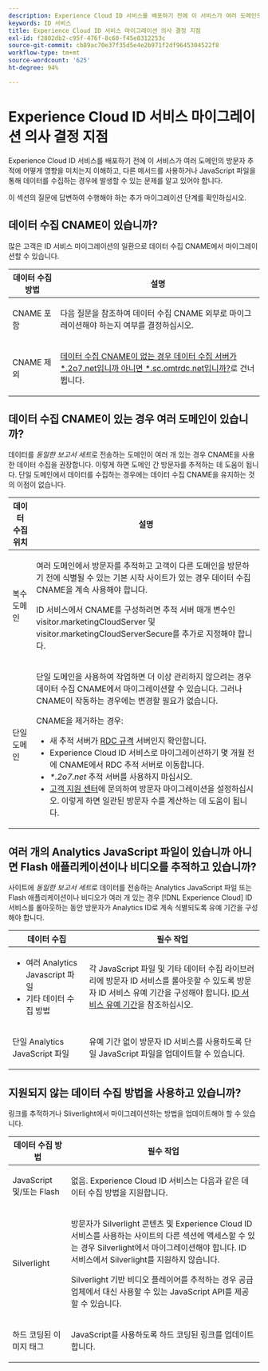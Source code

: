 ```yaml
---
description: Experience Cloud ID 서비스를 배포하기 전에 이 서비스가 여러 도메인의 방문자 추적에 어떻게 영향을 미치는지 이해하고, 다른 메서드를 사용하거나 JavaScript 파일을 통해 데이터를 수집하는 경우에 발생할 수 있는 문제를 알고 있어야 합니다.
keywords: ID 서비스
title: Experience Cloud ID 서비스 마이그레이션 의사 결정 지점
exl-id: f2802db2-c95f-476f-8c60-f45e8312253c
source-git-commit: cb89ac70e37f35d5e4e2b971f2df9645304522f8
workflow-type: tm+mt
source-wordcount: '625'
ht-degree: 94%

---
```


# Experience Cloud ID 서비스 마이그레이션 의사 결정 지점

Experience Cloud ID 서비스를 배포하기 전에 이 서비스가 여러 도메인의 방문자 추적에 어떻게 영향을 미치는지 이해하고, 다른 메서드를 사용하거나 JavaScript 파일을 통해 데이터를 수집하는 경우에 발생할 수 있는 문제를 알고 있어야 합니다.

이 섹션의 질문에 답변하여 수행해야 하는 추가 마이그레이션 단계를 확인하십시오.

## 데이터 수집 CNAME이 있습니까?

많은 고객은 ID 서비스 마이그레이션의 일환으로 데이터 수집 CNAME에서 마이그레이션할 수 있습니다.

<table id="table_13F7C1E3D64D4F86B0149C9D3B54AADD"> 
 <thead> 
  <tr> 
   <th colname="col1" class="entry"> 데이터 수집 방법 </th> 
   <th colname="col2" class="entry"> 설명 </th> 
  </tr> 
 </thead>
 <tbody> 
  <tr> 
   <td colname="col1"> <p>CNAME 포함 </p> </td> 
   <td colname="col2"> <p>다음 질문을 참조하여 데이터 수집 CNAME 외부로 마이그레이션해야 하는지 여부를 결정하십시오. </p> </td> 
  </tr> 
  <tr> 
   <td colname="col1"> <p>CNAME 제외 </p> </td> 
   <td colname="col2"> <p><a href="../../reference/analytics-reference/migration-decisions.md#section-34dabde7780e4a339f134c0ca7768961" format="dita" scope="local">데이터 수집 CNAME이 없는 경우 데이터 수집 서버가 *.2o7.net입니까 아니면 *.sc.omtrdc.net입니까?</a>로 건너뜁니다. </p> </td> 
  </tr> 
 </tbody> 
</table>

## 데이터 수집 CNAME이 있는 경우 여러 도메인이 있습니까?

데이터를 *동일한 보고서 세트*&#x200B;로 전송하는 도메인이 여러 개 있는 경우 CNAME을 사용한 데이터 수집을 권장합니다. 이렇게 하면 도메인 간 방문자를 추적하는 데 도움이 됩니다. 단일 도메인에서 데이터를 수집하는 경우에는 데이터 수집 CNAME을 유지하는 것의 이점이 없습니다.

<table id="table_D132BCA243E54657AEC930559343FDD3"> 
 <thead> 
  <tr> 
   <th colname="col1" class="entry"> 데이터 수집 위치 </th> 
   <th colname="col2" class="entry"> 설명 </th> 
  </tr> 
 </thead>
 <tbody> 
  <tr> 
   <td colname="col1"> <p>복수 도메인 </p> </td> 
   <td colname="col2"> <p>여러 도메인에서 방문자를 추적하고 고객이 다른 도메인을 방문하기 전에 식별될 수 있는 기본 시작 사이트가 있는 경우 데이터 수집 CNAME을 계속 사용해야 합니다. <!--See <a href="../../reference/analytics-reference/cname.md#concept-4df91f8a30ad4ec7a01eb943d579cc9d" format="dita" scope="local"> Data Collection CNAMES and Cross Domain Tracking</a> for a detailed explanation.--> </p> <p>ID 서비스에서 CNAME를 구성하려면 추적 서버 매개 변수인 <span class="codeph">visitor.marketingCloudServer</span> 및 <span class="codeph">visitor.marketingCloudServerSecure</span>를 추가로 지정해야 합니다. </p> </td> 
  </tr> 
  <tr> 
   <td colname="col1"> <p>단일 도메인 </p> </td> 
   <td colname="col2"> <p>단일 도메인을 사용하여 작업하면 더 이상 관리하지 않으려는 경우 데이터 수집 CNAME에서 마이그레이션할 수 있습니다. 그러나 CNAME이 작동하는 경우에는 변경할 필요가 없습니다. </p> <p>CNAME을 제거하는 경우: </p> 
    <ul id="ul_12CDECEFC7BB41A18895B507CAA42315"> 
     <li id="li_32E2CD3E58454E20A642BADE507AE86E">새 추적 서버가 <a href="https://experienceleague.adobe.com/docs/analytics/technotes/rdc/regional-data-collection.html?lang=ko-KR" format="https" scope="external">RDC 규격</a> 서버인지 확인합니다. </li> 
     <li id="li_865BB6DAA3594EBBAB688E73C8343762"><span class="keyword">Experience Cloud</span> ID 서비스로 마이그레이션하기 몇 개월 전에 CNAME에서 RDC 추적 서버로 이동합니다. </li> 
     <li id="li_284A015177554C848C8648DC5BBAA365"> <i>*.2o7.net</i> 추적 서버를 사용하지 <span class="codeph">마십시오</span>. </li> 
     <li id="li_B1ABF03DC46C42059F61542CDE0FE5A1"><a href="https://helpx.adobe.com/kr/marketing-cloud/contact-support.html" format="https" scope="external">고객 지원 센터</a>에 문의하여 방문자 마이그레이션을 설정하십시오. 이렇게 하면 일관된 방문자 수를 계산하는 데 도움이 됩니다. </li> 
    </ul> </td> 
  </tr> 
 </tbody> 
</table>

## 여러 개의 Analytics JavaScript 파일이 있습니까 아니면 Flash 애플리케이션이나 비디오를 추적하고 있습니까?

사이트에 *동일한 보고서 세트*&#x200B;로 데이터를 전송하는 Analytics JavaScript 파일 또는 Flash 애플리케이션이나 비디오가 여러 개 있는 경우 [!DNL Experience Cloud] ID 서비스를 롤아웃하는 동안 방문자가 Analytics ID로 계속 식별되도록 유예 기간을 구성해야 합니다.

<table id="table_8A4EA063AF4345B69BC98537E2E702BA"> 
 <thead> 
  <tr> 
   <th colname="col1" class="entry"> 데이터 수집 </th> 
   <th colname="col2" class="entry"> 필수 작업 </th> 
  </tr> 
 </thead>
 <tbody> 
  <tr> 
   <td colname="col1"> 
    <ul id="ul_910DD99E074E49C6907F86426EFA5BF2"> 
     <li id="li_4366CC8EB7A54A959568E3761ABBBF23">여러 Analytics Javascript 파일 </li> 
     <li id="li_B8A8132019EA48088E4F37E36F153D76">기타 데이터 수집 방법 </li> 
    </ul> </td> 
   <td colname="col2"> <p>각 JavaScript 파일 및 기타 데이터 수집 라이브러리에 방문자 ID 서비스를 롤아웃할 수 있도록 방문자 ID 서비스 유예 기간을 구성해야 합니다. <a href="../../reference/analytics-reference/grace-period.md" format="dita" scope="local">ID 서비스 유예 기간</a>을 참조하십시오. </p> </td> 
  </tr> 
  <tr> 
   <td colname="col1"> <p>단일 Analytics JavaScript 파일 </p> </td> 
   <td colname="col2"> <p>유예 기간 없이 방문자 ID 서비스를 사용하도록 단일 JavaScript 파일을 업데이트할 수 있습니다. </p> </td> 
  </tr> 
 </tbody> 
</table>

## 지원되지 않는 데이터 수집 방법을 사용하고 있습니까?

링크를 추적하거나 Sliverlight에서 마이그레이션하는 방법을 업데이트해야 할 수 있습니다.

<table id="table_A72AEB92F48345DD83F136B9989F4EF9"> 
 <thead> 
  <tr> 
   <th colname="col1" class="entry"> 데이터 수집 방법 </th> 
   <th colname="col2" class="entry"> 필수 작업 </th> 
  </tr> 
 </thead>
 <tbody> 
  <tr> 
   <td colname="col1"> <p>JavaScript 및/또는 Flash </p> </td> 
   <td colname="col2"> <p>없음. <span class="keyword">Experience Cloud</span> ID 서비스는 다음과 같은 데이터 수집 방법을 지원합니다. </p> </td> 
  </tr> 
  <tr> 
   <td colname="col1"> <p>Silverlight </p> </td> 
   <td colname="col2"> <p>방문자가 Silverlight 콘텐츠 및 <span class="keyword">Experience Cloud</span> ID 서비스를 사용하는 사이트의 다른 섹션에 액세스할 수 있는 경우 Silverlight에서 마이그레이션해야 합니다. ID 서비스에서 Silverlight를 지원하지 않습니다. </p> <p> Silverlight 기반 비디오 플레이어를 추적하는 경우 공급업체에서 대신 사용할 수 있는 JavaScript API를 제공할 수 있습니다. </p> </td> 
  </tr> 
  <tr> 
   <td colname="col1"> <p>하드 코딩된 이미지 태그 </p> </td> 
   <td colname="col2"> <p>JavaScript를 사용하도록 하드 코딩된 링크를 업데이트합니다. </p> </td> 
  </tr> 
 </tbody> 
</table>
